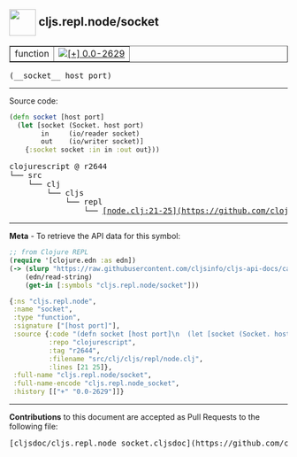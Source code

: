 ## <img width="48px" valign="middle" src="http://i.imgur.com/Hi20huC.png"> cljs.repl.node/socket

 <table border="1">
<tr>

<td>function</td>
<td><a href="https://github.com/cljsinfo/cljs-api-docs/tree/0.0-2629"><img valign="middle" alt="[+] 0.0-2629" src="https://img.shields.io/badge/+-0.0--2629-lightgrey.svg"></a> </td>
</tr>
</table>

 <samp>
(__socket__ host port)<br>
</samp>

---





Source code:

```clj
(defn socket [host port]
  (let [socket (Socket. host port)
        in     (io/reader socket)
        out    (io/writer socket)]
    {:socket socket :in in :out out}))
```

 <pre>
clojurescript @ r2644
└── src
    └── clj
        └── cljs
            └── repl
                └── <ins>[node.clj:21-25](https://github.com/clojure/clojurescript/blob/r2644/src/clj/cljs/repl/node.clj#L21-L25)</ins>
</pre>


---

__Meta__ - To retrieve the API data for this symbol:

```clj
;; from Clojure REPL
(require '[clojure.edn :as edn])
(-> (slurp "https://raw.githubusercontent.com/cljsinfo/cljs-api-docs/catalog/cljs-api.edn")
    (edn/read-string)
    (get-in [:symbols "cljs.repl.node/socket"]))
```

```clj
{:ns "cljs.repl.node",
 :name "socket",
 :type "function",
 :signature ["[host port]"],
 :source {:code "(defn socket [host port]\n  (let [socket (Socket. host port)\n        in     (io/reader socket)\n        out    (io/writer socket)]\n    {:socket socket :in in :out out}))",
          :repo "clojurescript",
          :tag "r2644",
          :filename "src/clj/cljs/repl/node.clj",
          :lines [21 25]},
 :full-name "cljs.repl.node/socket",
 :full-name-encode "cljs.repl.node_socket",
 :history [["+" "0.0-2629"]]}

```

---

__Contributions__ to this document are accepted as Pull Requests to the following file:

 <pre>
[cljsdoc/cljs.repl.node_socket.cljsdoc](https://github.com/cljsinfo/cljs-api-docs/blob/master/cljsdoc/cljs.repl.node_socket.cljsdoc)
</pre>


